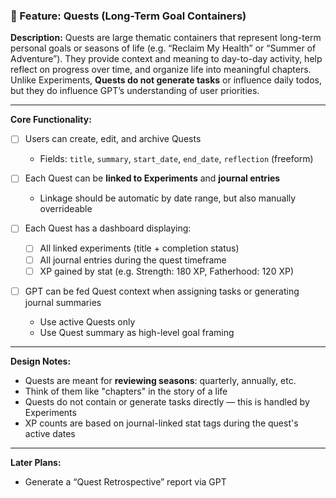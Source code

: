 ### 🧭 Feature: Quests (Long-Term Goal Containers)

**Description:**
Quests are large thematic containers that represent long-term personal goals or seasons of life (e.g. “Reclaim My Health” or “Summer of Adventure”). They provide context and meaning to day-to-day activity, help reflect on progress over time, and organize life into meaningful chapters. Unlike Experiments, **Quests do not generate tasks** or influence daily todos, but they do influence GPT’s understanding of user priorities.

---

**Core Functionality:**

- [ ] Users can create, edit, and archive Quests
  - Fields: `title`, `summary`, `start_date`, `end_date`, `reflection` (freeform)

- [ ] Each Quest can be **linked to Experiments** and **journal entries**
  - Linkage should be automatic by date range, but also manually overrideable

- [ ] Each Quest has a dashboard displaying:
  - [ ] All linked experiments (title + completion status)
  - [ ] All journal entries during the quest timeframe
  - [ ] XP gained by stat (e.g. Strength: 180 XP, Fatherhood: 120 XP)

- [ ] GPT can be fed Quest context when assigning tasks or generating journal summaries
  - Use active Quests only
  - Use Quest summary as high-level goal framing

---

**Design Notes:**

- Quests are meant for **reviewing seasons**: quarterly, annually, etc.
- Think of them like "chapters" in the story of a life
- Quests do not contain or generate tasks directly — this is handled by Experiments
- XP counts are based on journal-linked stat tags during the quest's active dates

---

**Later Plans:**

- Generate a “Quest Retrospective” report via GPT
